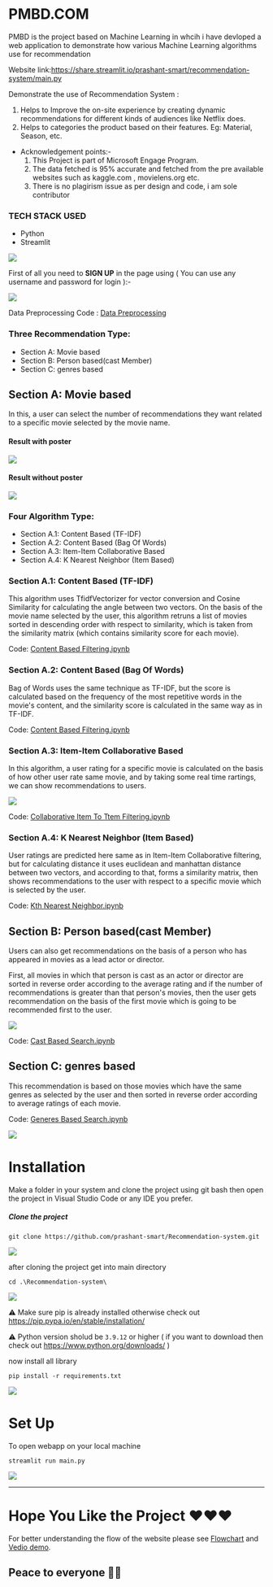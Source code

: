 # PMBD.COM
PMBD is the project based on Machine Learning in whcih i have devloped a web application to demonstrate how various Machine Learning algorithms use for recommendation

Website link:https://share.streamlit.io/prashant-smart/recommendation-system/main.py

Demonstrate the use of Recommendation System :
  1. Helps to Improve the on-site experience by creating dynamic recommendations for different kinds of audiences like Netflix does.
  2. Helps to categories the product based on their features. Eg: Material, Season, etc.

* Acknowledgement points:-
  1. This Project is part of Microsoft Engage Program.
  2. The data fetched is 95% accurate and fetched from the pre available websites such as kaggle.com , movielens.org etc.
  3. There is no plagirism issue as per design and code, i am sole contributor 

### TECH STACK USED
* Python
* Streamlit



<img src="./assets/images/homepage.png">


First of all you need to **SIGN UP** in the page using ( You can use any username and password for login ):- 
  
   <img src="./assets/images/sign_up_page.png">
   
  
  
Data Preprocessing Code : <a href="https://github.com/prashant-smart/recommendation-system-notebook/blob/main/data_preprocessing.ipynb">Data Preprocessing</a>
  
  
  


### Three Recommendation Type:
<ul>
  <li>Section A: Movie based</li>
  <li>Section B: Person based(cast Member)</li>
  <li>Section C: genres based</li>
</ul>

## Section A: Movie based

In this, a user can select the number of recommendations they want related to a specific movie selected by the movie name.

#### Result with poster

<img src="./assets/images/search_result.png">

#### Result without poster

<img src="./assets/images/with out poster result.png">



### Four Algorithm Type:
<ul>
  <li>Section A.1: Content Based (TF-IDF)</li>
  <li>Section A.2: Content Based (Bag Of Words)</li>
  <li>Section A.3: Item-Item Collaborative Based</li>
  <li>Section A.4: K Nearest Neighbor (Item Based)</li>
</ul>



### Section A.1: Content Based (TF-IDF)

This algorithm uses TfidfVectorizer for vector conversion and Cosine Similarity for calculating the angle between two vectors. On the basis of the movie name selected by the user, this algorithm retruns a list of movies sorted in descending order with respect to similarity, which is taken from the similarity matrix (which contains similarity score for each movie).

Code: <a href="https://github.com/prashant-smart/recommendation-system-notebook/blob/main/content_based_filtering.ipynb">Content Based Filtering.ipynb</a>

### Section A.2: Content Based (Bag Of Words)

Bag of Words uses the same technique as TF-IDF, but the score is calculated based on the frequency of the most repetitive words in the movie's content, and the similarity score is calculated in the same way as in TF-IDF.

Code: <a href="https://github.com/prashant-smart/recommendation-system-notebook/blob/main/content_based_filtering.ipynb">Content Based Filtering.ipynb</a>

### Section A.3: Item-Item Collaborative Based

In this algorithm, a user rating for a specific movie is calculated on the basis of how other user rate same movie, and by taking some real time rartings, we can show recommendations to users.

<img src="./assets/images/item-item collaborative filtering.png">

Code: <a href="https://github.com/prashant-smart/recommendation-system-notebook/blob/main/collaborative_item_to_item_filtering.ipynb">Collaborative Item To Ttem Filtering.ipynb</a>

### Section A.4: K Nearest Neighbor (Item Based)

User ratings are predicted here same as in Item-Item Collaborative filtering, but for calculating distance it uses euclidean and manhattan distance between two vectors, and according to that, forms a similarity matrix, then shows recommendations to the user with respect to a specific movie which is selected by the user.

Code: <a href="https://github.com/prashant-smart/recommendation-system-notebook/blob/main/knearestneighbor_algo.ipynb">Kth Nearest Neighbor.ipynb</a>



## Section B: Person based(cast Member)

Users can also get recommendations on the basis of a person who has appeared in movies as a lead actor or director.

First, all movies in which that person is cast as an actor or director are sorted in reverse order according to the average rating and if the number of recommendations is greater than that person's movies, then the user gets recommendation on the basis of the first movie which is going to be recommended first to the user.

<img src="./assets/images/person_based_filtering_homepage.png">


Code: <a href="https://github.com/prashant-smart/recommendation-system-notebook/blob/main/cast_based_serach_.ipynb">Cast Based Search.ipynb</a>


## Section C: genres based

This recommendation is based on those movies which have the same genres as selected by the user and then sorted in reverse order according to average ratings of each movie.

Code: <a href="https://github.com/prashant-smart/recommendation-system-notebook/blob/main/generes_based_search.ipynb">Generes Based Search.ipynb</a>

<img src="./assets/images/genres based filtering home page.png">

# Installation

 Make a folder in your system and clone the project using git bash then open the project in Visual Studio Code or any IDE you prefer.

##### Clone the project 
  ```
  git clone https://github.com/prashant-smart/Recommendation-system.git

  ```

  <img src="./assets/images/clone_statment.png">

after cloning the project get into main directory

  `cd .\Recommendation-system\`

  <img src="./assets/images/main_directory.png">


 ⚠️ Make sure pip is already installed otherwise check out https://pip.pypa.io/en/stable/installation/
  
 ⚠️ Python version sholud be `3.9.12` or higher ( if you want to download then check out https://www.python.org/downloads/ )
  
  
now install all library

`pip install -r requirements.txt`

<img src="./assets/images/Requirements_txt.png">



# Set Up

To open webapp on your local machine

`streamlit run main.py`

<img src="./assets/images/streamlit_run_command.png">

--------------------
# Hope You Like the Project ❤️❤️❤️

For better understanding the flow of the website please see [Flowchart](https://drive.google.com/file/d/1VDK0ZGzALv0cebdnnJ4xfWNLSh9gg1jR/view) and [Vedio demo](https://www.youtube.com/watch?v=lapsqCrSwCo).

## Peace to everyone 🙏🏻

